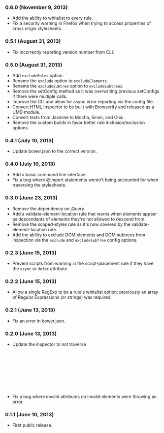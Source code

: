 ### 0.6.0 (November 9, 2013)

* Add the ability to whitelist to every rule.
* Fix a security warning in Firefox when trying to access properties of cross origin stylesheets.

### 0.5.1 (August 31, 2013)

* Fix incorrectly reporting version number from CLI.

### 0.5.0 (August 31, 2013)

* Add `excludeRules` option.
* Rename the `exclude` option to `excludeElements`.
* Rename the `excludeSubtree` option to `excludeSubtrees`.
* Remove the setConfig method as it was overwriting previous setConfigs if there were multiple calls.
* Improve the CLI and allow for async error reporting via the config file.
* Convert HTML Inspector to be built with Browserify and released as a UMD module.
* Convert tests from Jasmine to Mocha, Sinon, and Chai.
* Remove the custom builds in favor better rule inclusion/exclusion options.

### 0.4.1 (July 10, 2013)

* Update bower.json to the correct version.

### 0.4.0 (July 10, 2013)

* Add a basic command line interface.
* Fix a bug where @import statements weren't being accounted for when traversing the stylesheets.

### 0.3.0 (June 23, 2013)

* Remove the dependency on jQuery
* Add a validate-element-location rule that warns when elements appear as descendants of elements they're not allowed to descend from.
* Remove the scoped-styles rule as it's now covered by the validate-element-location rule.
* Add the ability to exclude DOM elements and DOM subtrees from inspection via the `exclude` and `excludeSubTree` config options.

### 0.2.3 (June 15, 2013)

* Prevent scripts from warning in the script-placement rule if they have the `async` or `defer` attribute.

### 0.2.2 (June 15, 2013)

* Allow a single RegExp to be a rule's whitelist option: previously an array of Regular Expressions (or strings) was required.

### 0.2.1 (June 13, 2013)

* Fix an error in bower.json.

### 0.2.0 (June 13, 2013)

* Update the inspector to not traverse <svg> elements and their children until rules for them can be added.
* Fix a bug where invalid attributes on invalid elements were throwing an error.

### 0.1.1 (June 10, 2013)

* First public release.